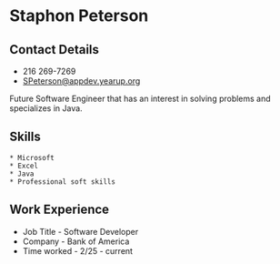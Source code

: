 # Staphon Peterson
## Contact Details
* 216 269-7269
* SPeterson@appdev.yearup.org

Future Software Engineer that has an interest in solving problems and specializes in Java.
## Skills
    * Microsoft
    * Excel
    * Java
    * Professional soft skills
## Work Experience
* Job Title - Software Developer
* Company - Bank of America
* Time worked - 2/25 - current

